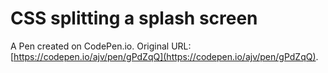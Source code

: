 # CSS splitting a splash screen

A Pen created on CodePen.io. Original URL: [https://codepen.io/ajv/pen/gPdZqQ](https://codepen.io/ajv/pen/gPdZqQ).

